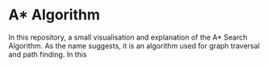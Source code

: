 # A* Algorithm

In this repository, a small visualisation and explanation of the A* Search Algorithm. As the name suggests, it is an algorithm used for graph traversal and path finding. In this 